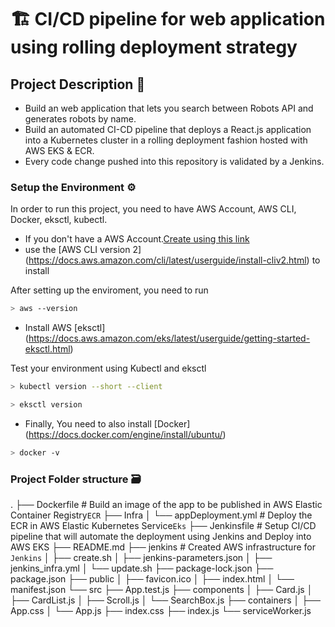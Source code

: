 # :building_construction: CI/CD pipeline for web application using rolling deployment strategy

##  Project Description 📝

- Build an web application that lets you search between Robots API and generates robots by name.
- Build an automated CI-CD pipeline that deploys a React.js application into a Kubernetes cluster in a rolling deployment fashion hosted with AWS EKS & ECR.
- Every code change pushed into this repository is validated by a Jenkins.


### Setup the Environment ⚙️


In order to run this project, you need to have AWS Account, AWS CLI, Docker, eksctl, kubectl.

* If you don't have a AWS Account.[Create using this link](https://portal.aws.amazon.com/billing/signup?nc2=h_ct&src=header_signup&redirect_url=https%3A%2F%2Faws.amazon.com%2Fregistration-confirmation#/start)
* use the [AWS CLI version 2] (https://docs.aws.amazon.com/cli/latest/userguide/install-cliv2.html) to install

After setting up the enviroment, you need to run
   
```bash
> aws --version
```

* Install AWS [eksctl] (https://docs.aws.amazon.com/eks/latest/userguide/getting-started-eksctl.html)

Test your environment using Kubectl and eksctl
   
```bash
> kubectl version --short --client
```

```bash
> eksctl version
```

* Finally, You need to also install [Docker] (https://docs.docker.com/engine/install/ubuntu/)

```bash
> docker -v
```


 ### Project Folder structure 🗃

.
├── Dockerfile                         # Build an image of  the app to be published in AWS Elastic Container Registry`ECR`
├── Infra
│   └── appDeployment.yml              # Deploy the ECR in AWS Elastic Kubernetes Service`Eks`
├── Jenkinsfile                        # Setup CI/CD pipeline that will automate the deployment using Jenkins and Deploy into AWS EKS
├── README.md
├── jenkins                            # Created AWS infrastructure for `Jenkins`
│   ├── create.sh
│   ├── jenkins-parameters.json
│   ├── jenkins_infra.yml
│   └── update.sh
├── package-lock.json
├── package.json
├── public
│   ├── favicon.ico
│   ├── index.html
│   └── manifest.json
└── src
    ├── App.test.js
    ├── components
    │   ├── Card.js
    │   ├── CardList.js
    │   ├── Scroll.js
    │   └── SearchBox.js
    ├── containers
    │   ├── App.css
    │   └── App.js
    ├── index.css
    ├── index.js
    └── serviceWorker.js
